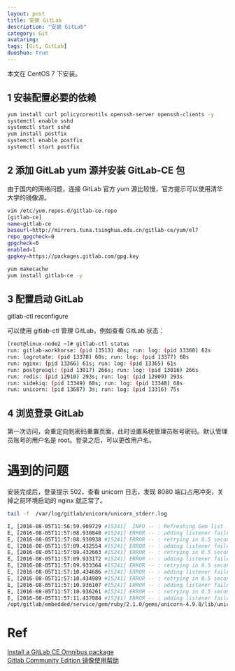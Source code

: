 ```yaml
---
layout: post
title: 安装 GitLab
description: "安装 GitLab"
category: Git
avatarimg:
tags: [Git, GitLab]
duoshuo: true
---
```


本文在 CentOS 7 下安装。  

## 1 安装配置必要的依赖

```bash
yum install curl policycoreutils openssh-server openssh-clients -y
systemctl enable sshd
systemctl start sshd
yum install postfix
systemctl enable postfix
systemctl start postfix
```    

## 2 添加 GitLab yum 源并安装 GitLab-CE 包

>
由于国内的网络问题，连接 GitLab 官方 yum 源比较慢，官方提示可以使用清华大学的镜像源。


```bash
vim /etc/yum.repos.d/gitlab-ce.repo 
[gitlab-ce]
name=gitlab-ce
baseurl=http://mirrors.tuna.tsinghua.edu.cn/gitlab-ce/yum/el7
repo_gpgcheck=0
gpgcheck=0
enabled=1
gpgkey=https://packages.gitlab.com/gpg.key

yum makecache
yum install gitlab-ce -y

```    
## 3 配置启动 GitLab

>
gitlab-ctl reconfigure

可以使用 gitlab-ctl 管理 GitLab，例如查看 GitLab 状态：

```bash
[root@linux-node2 ~]# gitlab-ctl status
run: gitlab-workhorse: (pid 13513) 40s; run: log: (pid 13360) 62s
run: logrotate: (pid 13378) 60s; run: log: (pid 13377) 60s
run: nginx: (pid 13366) 61s; run: log: (pid 13365) 61s
run: postgresql: (pid 13017) 266s; run: log: (pid 13016) 266s
run: redis: (pid 12910) 293s; run: log: (pid 12909) 293s
run: sidekiq: (pid 13349) 68s; run: log: (pid 13348) 68s
run: unicorn: (pid 13687) 3s; run: log: (pid 13316) 75s

```    

## 4 浏览登录 GitLab

第一次访问，会重定向到密码重置页面，此时设置系统管理员账号密码。默认管理员账号的用户名是 root。登录之后，可以更改用户名。

# 遇到的问题

安装完成后，登录提示 502，查看 unicorn 日志，发现 8080 端口占用冲突，关掉之前环境启动的 nginx 就正常了。

```bash
tail -f  /var/log/gitlab/unicorn/unicorn_stderr.log 

I, [2016-08-05T11:56:59.909729 #15241]  INFO -- : Refreshing Gem list
E, [2016-08-05T11:57:08.930848 #15241] ERROR -- : adding listener failed addr=127.0.0.1:8080 (in use)
E, [2016-08-05T11:57:08.930938 #15241] ERROR -- : retrying in 0.5 seconds (4 tries left)
E, [2016-08-05T11:57:09.432554 #15241] ERROR -- : adding listener failed addr=127.0.0.1:8080 (in use)
E, [2016-08-05T11:57:09.432663 #15241] ERROR -- : retrying in 0.5 seconds (3 tries left)
E, [2016-08-05T11:57:09.933172 #15241] ERROR -- : adding listener failed addr=127.0.0.1:8080 (in use)
E, [2016-08-05T11:57:09.933364 #15241] ERROR -- : retrying in 0.5 seconds (2 tries left)
E, [2016-08-05T11:57:10.434686 #15241] ERROR -- : adding listener failed addr=127.0.0.1:8080 (in use)
E, [2016-08-05T11:57:10.434989 #15241] ERROR -- : retrying in 0.5 seconds (1 tries left)
E, [2016-08-05T11:57:10.936107 #15241] ERROR -- : adding listener failed addr=127.0.0.1:8080 (in use)
E, [2016-08-05T11:57:10.936261 #15241] ERROR -- : retrying in 0.5 seconds (0 tries left)
E, [2016-08-05T11:57:11.437084 #15241] ERROR -- : adding listener failed addr=127.0.0.1:8080 (in use)
/opt/gitlab/embedded/service/gem/ruby/2.1.0/gems/unicorn-4.9.0/lib/unicorn/socket_helper.rb:185:in `bind': Address already in use - bind(2) for 127.0.0.1:8080 (Errno::EADDRINUSE)
```    

# Ref
[Install a GitLab CE Omnibus package](https://about.gitlab.com/downloads/#centos7)  
[Gitlab Community Edition 镜像使用帮助](https://mirror.tuna.tsinghua.edu.cn/help/gitlab-ce/)  


